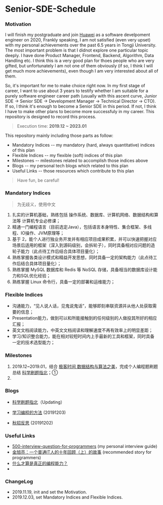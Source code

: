 # Senior-SDE-Schedule

### Motivation

I will finish my postgraduate and join [Huawei](https://www.huawei.com/cn/) as a software develpoment engineer on 2020, Frankly speaking, I am not satisfied (even very upset) with my personal achievements over the past 6.5 years in Tongji University. The most important problem is that I didnot explore one particular topic deeply. I have done Product Manager, Frontend, Backend, Algorithm, Data Handling etc. I think this is a very good plan for thoes people who are very gifted, but unfortunately I am not one of them obviously (if so, I think I will get much more achievements), even though I am very interested about all of them.

So, it's important for me to make choice right now. In my first stage of career, I want to use about 3 years to testify whether I am suitable for a purely software engineer career path (usually with this ascent curve, Junior SDE -> Senior SDE -> Development Manager -> Technical Director -> CTO). If so, I think it's enough to become a Senior SDE in this period. If not, I think I have to make other plans to become more successfuly in my career. This repository is designed to record this process.

> Execution time: **2019.12 ~ 2023.01**

This repository mainly including those parts as follow:

* Mandatory Indices -- my mandatory (hard, always quantitative) indices of this plan
* Flexible Indices -- my flexible (soft) indices of this plan 
* Milestones -- milestones related to accomplish those indices above
* Blogs -- my personal tech blogs which related to this plan
* Useful Links -- those resources which contribute to this plan

> Have fun, be careful!

### Mandatory Indices

> 为无歧义，使用中文

1. 扎实的计算机基础，熟练包括 操作系统、数据库、计算机网络、数据结构和算法等 计算机专业必修课；
2. 精通一门编程语言（目前选定Java），包括语言本身特性、集合框架、多线程、IO操作、JVM原理等；
3. 基于 2，能个人进行独业务开发并有相应项目成果积累，并可以快速把握对应场景后适用的框架（深入到源码级别，会拆轮子），同时具备相对应问题的造轮子能力（此点待工作后结合具体项目量化）；
4. 熟练掌握各类设计模式和精益开发思想，同时具备一定的架构能力（此点待工作后结合具体项目量化）；
5. 熟练掌握 MySQL 数据库和 Redis 等 NoSQL 存储，具备相当的数据库设计能力和SQL优化经验；
6. 熟练掌握 Linux 命令行，具备一定的部署和运维能力；

### Flexible Indices

* 沟通能力，“见人说人话，见鬼说鬼话”，能够即刻串联资源并从他人处获取需要的信息；
* Presentation能力，做到可以和所能接触到的任何级别的人做投其所好的相应汇报；
* 英文文档阅读能力，中英文文档阅读和理解速度不再有效率上的明显差距；
* 学习/知识整合能力，能在相对较短时间内上手最新的工具和框架，同时具备一定的技术选型能力；

### Milestones

1. 2019.12~2019.01，结合 [极客时间 数据结构与算法之美](https://time.geekbang.org/column/intro/126)，完成个人编程题刷题总结 [科学刷题指北](./blogs/科学刷题指北.md)；①
2. 

### Blogs

* [科学刷题指北](./blogs/科学刷题指北.md)（Updating）

* [学习编程的方法](./blogs/学习编程的方法.md) (20191203)
* [秋招反思](./blogs/秋招反思.md) (20191202)

### Useful Links

* [500-interview-question-for-programmers](https://github.com/KrisCheng/500-interview-question-for-programmers) (my personal interview guide)
* [金旭亮：一个普通IT人的十年回顾（上）的故事](http://www.fantiz5.com/gs/lizhi/mem/memooswsn.html) (recommended story for programmers)
* [什么才算是真正的编程能力？](https://www.zhihu.com/question/31034164)
* 

### ChangeLog

* 2019.11.19, init and set the Motivation.
* 2019.12.03, set Mandatory Indices and Flexible Indices.